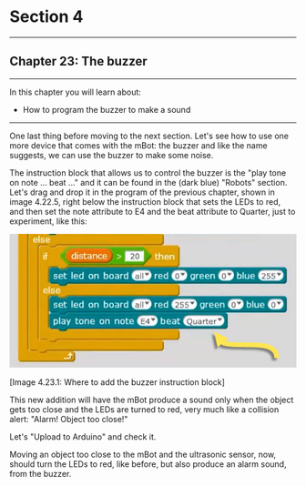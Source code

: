# Section 4

---

## Chapter 23: The buzzer

---

In this chapter you will learn about:

* How to program the buzzer to make a sound

---

One last thing before moving to the next section. Let's see how to use one more device that comes with the mBot: the buzzer and like the name suggests, we can use the buzzer to make some noise.

The instruction block that allows us to control the buzzer is the "play tone on note ... beat ..." and it can be found in the \(dark blue\) "Robots" section. Let's drag and drop it in the program of the previous chapter, shown in image 4.22.5, right below the instruction block that sets the LEDs to red, and then set the note attribute to E4 and the beat attribute to Quarter, just to experiment, like this:

![](/assets/Img.4.23.1.jpg)

\[Image 4.23.1: Where to add the buzzer instruction block\]

This new addition will have the mBot produce a sound only when the object gets too close and the LEDs are turned to red, very much like a collision alert: "Alarm! Object too close!"

Let's "Upload to Arduino" and check it.

Moving an object too close to the mBot and the ultrasonic sensor, now, should turn the LEDs to red, like before, but also produce an alarm sound, from the buzzer.

